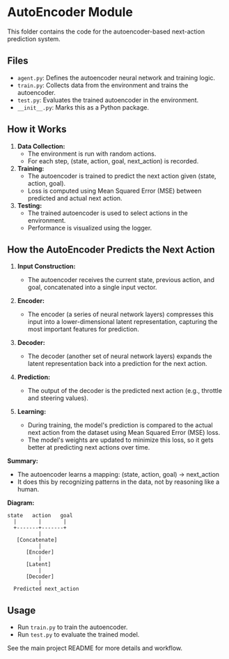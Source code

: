 # AutoEncoder Module

This folder contains the code for the autoencoder-based next-action prediction system.

## Files
- `agent.py`: Defines the autoencoder neural network and training logic.
- `train.py`: Collects data from the environment and trains the autoencoder.
- `test.py`: Evaluates the trained autoencoder in the environment.
- `__init__.py`: Marks this as a Python package.

## How it Works
1. **Data Collection:**
   - The environment is run with random actions.
   - For each step, (state, action, goal, next_action) is recorded.
2. **Training:**
   - The autoencoder is trained to predict the next action given (state, action, goal).
   - Loss is computed using Mean Squared Error (MSE) between predicted and actual next action.
3. **Testing:**
   - The trained autoencoder is used to select actions in the environment.
   - Performance is visualized using the logger.


## How the AutoEncoder Predicts the Next Action

1. **Input Construction:**
   - The autoencoder receives the current state, previous action, and goal, concatenated into a single input vector.

2. **Encoder:**
   - The encoder (a series of neural network layers) compresses this input into a lower-dimensional latent representation, capturing the most important features for prediction.

3. **Decoder:**
   - The decoder (another set of neural network layers) expands the latent representation back into a prediction for the next action.

4. **Prediction:**
   - The output of the decoder is the predicted next action (e.g., throttle and steering values).

5. **Learning:**
   - During training, the model's prediction is compared to the actual next action from the dataset using Mean Squared Error (MSE) loss.
   - The model's weights are updated to minimize this loss, so it gets better at predicting next actions over time.

**Summary:**
- The autoencoder learns a mapping: (state, action, goal) → next_action
- It does this by recognizing patterns in the data, not by reasoning like a human.

**Diagram:**

```
state   action   goal
  |       |       |
  +-------+-------+
          |
   [Concatenate]
          |
      [Encoder]
          |
      [Latent]
          |
      [Decoder]
          |
  Predicted next_action
```

## Usage
- Run `train.py` to train the autoencoder.
- Run `test.py` to evaluate the trained model.

See the main project README for more details and workflow.
